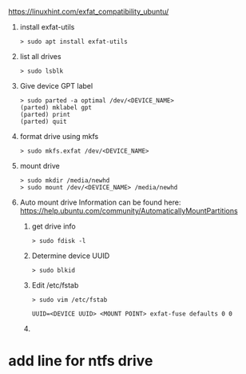 https://linuxhint.com/exfat_compatibility_ubuntu/

1.  install exfat-utils
    ```
    > sudo apt install exfat-utils
    ```
1. list all drives
    ```
    > sudo lsblk
    ```

1. Give device GPT label
    ```
    > sudo parted -a optimal /dev/<DEVICE_NAME>
    (parted) mklabel gpt
    (parted) print
    (parted) quit
    ```

1. format drive using mkfs
    ```
    > sudo mkfs.exfat /dev/<DEVICE_NAME>
    ```

1. mount drive
    ```
    > sudo mkdir /media/newhd
    > sudo mount /dev/<DEVICE_NAME> /media/newhd
    ```

1. Auto mount drive
    Information can be found here: https://help.ubuntu.com/community/AutomaticallyMountPartitions


    1. get drive info
        ```
        > sudo fdisk -l
        ```
    
    1. Determine device UUID
        ```
        > sudo blkid
        ```
    
    1. Edit /etc/fstab
        ```
        > sudo vim /etc/fstab

        UUID=<DEVICE UUID> <MOUNT POINT> exfat-fuse defaults 0 0
        ```
    
    1. 


# add line for ntfs drive
